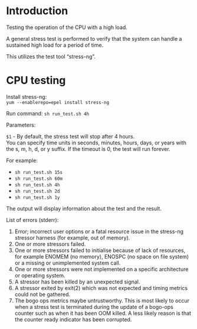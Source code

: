 Introduction
=
Testing the operation of the CPU with a high load.

A general stress test is performed to verify that the system can handle a sustained high load for a period of time.

This utilizes the test tool “stress-ng”.

CPU testing
=
Install stress-ng:  
`yum --enablerepo=epel install stress-ng`

Run command: 
`sh run_test.sh 4h`

Parameters:

`$1` - By default, the stress test will stop after 4 hours.  
You can specify time units in seconds, minutes, hours, days, or years with the s, m, h, d, or y suffix. If the timeout is 0, the test will run forever.

For example:
* `sh run_test.sh 15s`
* `sh run_test.sh 60m`
* `sh run_test.sh 4h`
* `sh run_test.sh 2d`
* `sh run_test.sh 1y`

The output will display information about the test and the result.

List of errors (stderr):
1. Error; incorrect user options or a fatal resource issue in the stress-ng stressor harness (for example, out of memory).
2. One or more stressors failed.
3. One or more stressors failed to initialise because of lack of resources, for example ENOMEM (no memory), ENOSPC (no space on file system) or a missing or unimplemented system call.
4. One or more stressors were not implemented on a specific architecture or operating system.
5. A stressor has been killed by an unexpected signal.
6. A stressor exited by exit(2) which was not expected and timing metrics could not be gathered.
7. The bogo ops metrics maybe untrustworthy. This is most likely to occur when a stress test is terminated during the update of a bogo-ops counter such as when it has been OOM killed. A less likely reason is that the counter ready indicator has been corrupted.
